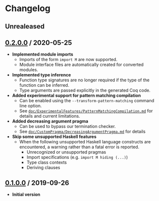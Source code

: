 # Changelog

## Unrealeased

## [0.2.0.0][tag/v0.2.0.0] / 2020-05-25

 - **Implemented module imports**
    + Imports of the form `import M` are now supported.
    + Module interface files are automatically created for converted modules.
 - **Implemented type inference**
    + Function type signatures are no longer required if the type of the function can be inferred.
    + Type arguments are passed explicitly in the generated Coq code.
 - **Added experimental support for pattern matching compilation**
    + Can be enabled using the `--transform-pattern-matching` command line option.
    + See [`doc/ExperimentalFeatures/PatternMatchingCompilation.md`][] for details and current limitations.
 - **Added decreasing argument pragma**
    + Can be used to bypass our termination checker.
    + See [`doc/CustomPragma/DecreasingArgumentPragma.md`][] for details
 - **Skip some unsupported Haskell features**
    + When the following unsupported Haskell language constructs are encountered, a warning rather than a fatal error is reported.
      * Unrecognized or unsupported pragmas
      * Import specifications (e.g. `import M hiding (...)`)
      * Type class contexts
      * Deriving clauses

## [0.1.0.0][tag/v0.1.0.0] / 2019-09-26

 - **Initial version**

[`doc/ExperimentalFeatures/PatternMatchingCompilation.md`]:
  https://github.com/FreeProving/free-compiler/blob/master/doc/ExperimentalFeatures/PatternMatchingCompilation.md
  "Free Compiler Documentation — Pattern Matching Compilation"
[`doc/CustomPragma/DecreasingArgumentPragma.md`]:
  https://github.com/FreeProving/free-compiler/blob/master/doc/CustomPragma/DecreasingArgumentPragma.md
  "Free Compiler Documentation — Decreasing Argument Pragma"

[tag/v0.1.0.0]:
  https://github.com/FreeProving/free-compiler/tree/v0.1.0.0
  "Free Compiler v0.1.0.0"
[tag/v0.2.0.0]:
  https://github.com/FreeProving/free-compiler/tree/v0.2.0.0
  "Free Compiler v0.2.0.0"

